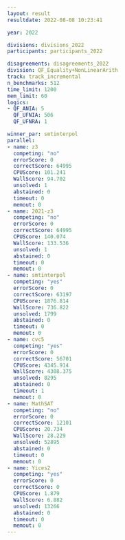 ```yaml
---
layout: result
resultdate: 2022-08-08 10:23:41

year: 2022

divisions: divisions_2022
participants: participants_2022

disagreements: disagreements_2022
division: QF_Equality+NonLinearArith
track: track_incremental
n_benchmarks: 512
time_limit: 1200
mem_limit: 60
logics:
- QF_ANIA: 5
  QF_UFNIA: 506
  QF_UFNRA: 1

winner_par: smtinterpol
parallel:
- name: z3
  competing: "no"
  errorScore: 0
  correctScore: 64995
  CPUScore: 101.241
  WallScore: 94.702
  unsolved: 1
  abstained: 0
  timeout: 0
  memout: 0
- name: 2021-z3
  competing: "no"
  errorScore: 0
  correctScore: 64995
  CPUScore: 140.074
  WallScore: 133.536
  unsolved: 1
  abstained: 0
  timeout: 0
  memout: 0
- name: smtinterpol
  competing: "yes"
  errorScore: 0
  correctScore: 63197
  CPUScore: 1876.814
  WallScore: 736.822
  unsolved: 1799
  abstained: 0
  timeout: 0
  memout: 0
- name: cvc5
  competing: "yes"
  errorScore: 0
  correctScore: 56701
  CPUScore: 4345.914
  WallScore: 4308.375
  unsolved: 8295
  abstained: 0
  timeout: 1
  memout: 0
- name: MathSAT
  competing: "no"
  errorScore: 0
  correctScore: 12101
  CPUScore: 20.734
  WallScore: 28.229
  unsolved: 52895
  abstained: 0
  timeout: 0
  memout: 0
- name: Yices2
  competing: "yes"
  errorScore: 0
  correctScore: 0
  CPUScore: 1.879
  WallScore: 6.882
  unsolved: 13266
  abstained: 0
  timeout: 0
  memout: 0
---
```

